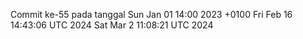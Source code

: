 Commit ke-55 pada tanggal Sun Jan 01 14:00 2023 +0100
Fri Feb 16 14:43:06 UTC 2024
Sat Mar  2 11:08:21 UTC 2024

